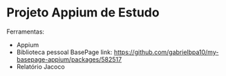 # Projeto Appium de Estudo

Ferramentas:
- Appium
- Biblioteca pessoal BasePage link: https://github.com/gabrielbpa10/my-basepage-appium/packages/582517
- Relatório Jacoco
